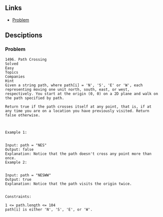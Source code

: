## Links
* [Problem](https://leetcode.com/problems/path-crossing/?envType=daily-question&envId=2024-05-18)


## Desciptions
### Problem
```
1496. Path Crossing
Solved
Easy
Topics
Companies
Hint
Given a string path, where path[i] = 'N', 'S', 'E' or 'W', each representing moving one unit north, south, east, or west, respectively. You start at the origin (0, 0) on a 2D plane and walk on the path specified by path.

Return true if the path crosses itself at any point, that is, if at any time you are on a location you have previously visited. Return false otherwise.

 

Example 1:


Input: path = "NES"
Output: false 
Explanation: Notice that the path doesn't cross any point more than once.
Example 2:


Input: path = "NESWW"
Output: true
Explanation: Notice that the path visits the origin twice.
 

Constraints:

1 <= path.length <= 104
path[i] is either 'N', 'S', 'E', or 'W'.
```
